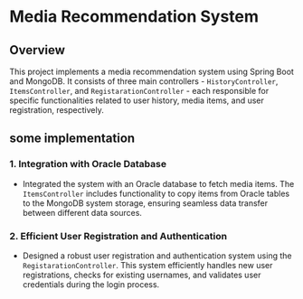 # Media Recommendation System

## Overview
This project implements a media recommendation system using Spring Boot and MongoDB. 
It consists of three main controllers - `HistoryController`, `ItemsController`, and `RegistarationController` - each responsible for specific functionalities related to user history, 
media items, and user registration, respectively.

## some implementation

### 1. Integration with Oracle Database
- Integrated the system with an Oracle database to fetch media items.
 The `ItemsController` includes functionality to copy items from Oracle tables to the MongoDB system storage, ensuring seamless data transfer between different data sources.

### 2. Efficient User Registration and Authentication
- Designed a robust user registration and authentication system using the `RegistarationController`.
 This system efficiently handles new user registrations, checks for existing usernames, and validates user credentials during the login process.

